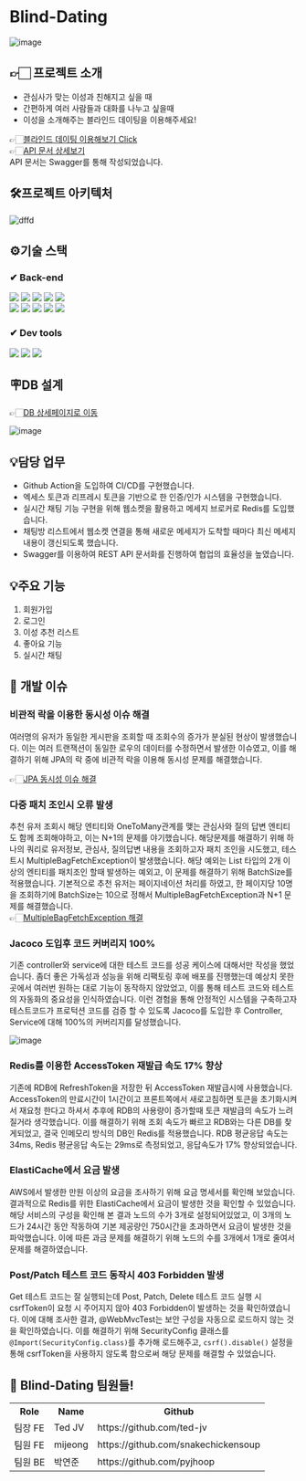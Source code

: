 # Blind-Dating
![image](https://github.com/Blind-Dating/Blind-Dating-BE/assets/59335316/6b771471-8e6c-49b8-aa9a-ba8bbb86b5da)

## 👉🏻 프로젝트 소개
 - 관심사가 맞는 이성과 친해지고 싶을 때
 - 간편하게 여러 사람들과 대화를 나누고 싶을때
 - 이성을 소개해주는 블라인드 데이팅을 이용해주세요!    

👉🏻[블라인드 데이팅 이용해보기 Click](https://fe-zeta.vercel.app)   
👉🏻[API 문서 상세보기](http://blind-dating.site/docs/swagger)   
API 문서는 Swagger를 통해 작성되었습니다.


## 🛠프로젝트 아키텍처
![dffd](https://github.com/Blind-Dating/Blind-Dating-BE/assets/59335316/86abd2cb-2bb2-4700-b08f-3e4fa97df224) 
 



## ⚙기술 스택

### ✔ Back-end
<div>
 <img src="https://img.shields.io/badge/springboot-6DB33F?style=for-the-badge&logo=springboot&logoColor=white"/>
 <img src="https://img.shields.io/badge/gradle-02303A?style=for-the-badge&logo=gradle&logoColor=white"/>
 <img src="https://img.shields.io/badge/mysql-4479A1?style=for-the-badge&logo=mysql&logoColor=white"/>
 <img src="https://img.shields.io/badge/redis-DC382D?style=for-the-badge&logo=redis&logoColor=white"/>
 <img src="https://img.shields.io/badge/githubactions-2088FF?style=for-the-badge&logo=githubactions&logoColor=white"/>
 </br>
 <img src="https://img.shields.io/badge/amazonec2-FF9900?style=for-the-badge&logo=amazonec2&logoColor=white"/>
 <img src="https://img.shields.io/badge/amazons3-569A31?style=for-the-badge&logo=amazons3&logoColor=white"/>
 <img src="https://img.shields.io/badge/amazonrds-527FFF?style=for-the-badge&logo=amazonrds&logoColor=white"/>
 <img src="https://img.shields.io/badge/elasticache-527FFF?style=for-the-badge&logo=elasti&logoColor=white"/>
 <img src="https://img.shields.io/badge/codedeploy-007054?style=for-the-badge&logo=elasti&logoColor=white"/>
</div>

### ✔ Dev tools
<div>
 <img src="https://img.shields.io/badge/intellijidea-000000?style=for-the-badge&logo=intellijidea&logoColor=white"/>
 <img src="https://img.shields.io/badge/git-F05032?style=for-the-badge&logo=git&logoColor=white"/>
 <img src="https://img.shields.io/badge/github-181717?style=for-the-badge&logo=github&logoColor=white"/>
</div>    

## 🪧DB 설계
👉🏻[DB 상세페이지로 이동](https://www.erdcloud.com/d/FveRbu3AKcJ2Zd3ko)
   
![image](https://github.com/Blind-Dating/Blind-Dating-BE/assets/59335316/346b2553-ffc7-472b-9cdd-fae6a350bbdb)


## 💡담당 업무
 - Github Action을 도입하여 CI/CD를 구현했습니다.
 - 엑세스 토큰과 리프레시 토큰을 기반으로 한 인증/인가 시스템을 구현했습니다.
 - 실시간 채팅 기능 구현을 위해 웹소켓을 활용하고 메세지 브로커로 Redis를 도입했습니다.
 - 채팅방 리스트에서 웹소켓 연결을 통해 새로운 메세지가 도착할 때마다 최신 메세지 내용이 갱신되도록 했습니다.
 - Swagger를 이용하여 REST API 문서화를 진행하여 협업의 효율성을 높였습니다.

## 💡주요 기능
1. 회원가입
2. 로그인
3. 이성 추천 리스트
4. 좋아요 기능
5. 실시간 채팅

## :rocket: 개발 이슈
### 비관적 락을 이용한 동시성 이슈 해결

여러명의 유저가 동일한 게시판을 조회할 때 조회수의 증가가 분실된 현상이 발생했습니다. 이는 여러 트랜잭션이 동일한 로우의 데이터를 수정하면서 발생한 이슈였고, 이를 해결하기 위해
JPA의 락 중에 비관적 락을 이용해 동시성 문제를 해결했습니다.    

👉🏻[JPA 동시성 이슈 해결](https://laohcoding.tistory.com/entry/JPA-%EB%8F%99%EC%8B%9C%EC%84%B1-%EC%9D%B4%EC%8A%88-%ED%95%B4%EA%B2%B0%ED%95%98%EA%B8%B0)

### 다중 패치 조인시 오류 발생
추천 유저 조회시 해당 엔티티와 OneToMany관계를 맺는 관심사와 질의 답변 엔티티도 함께 조회해야하고, 이는 N+1의 문제를 야기했습니다. 해당문제를 해결하기 위해 하나의 쿼리로 유저정보, 관심사, 질의답변 내용을
조회하고자 패치 조인을 시도했고, 테스트시 MultipleBagFetchException이 발생했습니다. 해당 예외는 List 타입의 2개 이상의 엔티티를 패치조인 할때 발생하는 예외고, 이 문제를 해결하기 위해 
BatchSize를 적용했습니다. 기본적으로 추천 유저는 페이지네이션 처리를 하였고, 한 페이지당 10명을 조회하기에 BatchSize는 10으로 정해서 MultipleBagFetchException과 N+1 문제를 해결했습니다.   
👉🏻[MultipleBagFetchException 해결](https://laohcoding.tistory.com/entry/JPA-cannot-simultaneously-fetch-multiple-bags-%EC%98%A4%EB%A5%98)

### Jacoco 도입후 코드 커버리지 100%  
기존 controller와 service에 대한 테스트 코드를 성공 케이스에 대해서만 작성을 했었습니다. 좀더 좋은 가독성과 성능을 위해 리팩토링 후에 배포를 진행했는데 예상치 못한 곳에서
여러번 원하는 대로 기능이 동작하지 않았었고, 이를 통해 테스트 코드와 테스트의 자동화의 중요성을 인식하였습니다. 이런 경험을 통해 안정적인 시스템을 구축하고자 테스트코드가
프로턱션 코드를 검증 할 수 있도록 Jacoco를 도입한 후 Controller, Service에 대해 100%의 커버리지를 달성했습니다. 
            
![image](https://github.com/Blind-Dating/Blind-Dating-BE/assets/59335316/726fe6c8-824b-4d5b-accb-590ac85f3680)

### Redis를 이용한 AccessToken 재발급 속도 17% 향상
기존에 RDB에 RefreshToken을 저장한 뒤 AccessToken 재발급시에 사용했습니다. AccessToken의 만료시간이 1시간이고 프론트쪽에서 새로고침하면 토큰을 초기화시켜서 재요청 한다고 하셔서 추후에 
RDB의 사용량이 증가할때 토큰 재발급의 속도가 느려질거라 생각했습니다. 이를 해결하기 위해 조회 속도가 빠르고 RDB와는 다른 DB를 찾게되었고, 결국 인메모리 방식의 DB인 Redis를 적용했습니다.
RDB 평균응답 속도는 34ms, Redis 평균응답 속도는 29ms로 측정되었고, 응답속도가 17% 향상되었습니다.

### ElastiCache에서 요금 발생  
AWS에서 발생한 만원 이상의 요금을 조사하기 위해 요금 명세서를 확인해 보았습니다. 결과적으로 Redis를 위한 ElastiCache에서 요금이 발생한 것을 확인할 수 있었습니다. 
해당 서비스의 구성을 확인해 본 결과 노드의 수가 3개로 설정되어있었고, 이 3개의 노드가 24시간 동안 작동하여 기본 제공량인 750시간을 초과하면서 요금이 발생한 것을 파악했습니다.
이에 따른 과금 문제를 해결하기 위해 노드의 수를 3개에서 1개로 줄여서 문제를 해결하였습니다.


### Post/Patch 테스트 코드 동작시 403 Forbidden 발생    
Get 테스트 코드는 잘 실행되는데 Post, Patch, Delete 테스트 코드 실행 시 csrfToken이 요청 시 주어지지 않아 403 Forbidden이 발생하는 것을 확인하였습니다.
이에 대해 조사한 결과, @WebMvcTest는 보안 구성을 자동으로 로드하지 않는 것을 확인하였습니다. 이를 해결하기 위해 SecurityConfig 클래스를 `@Import(SecurityConfig.class)`를 추가해
로드해주고, `csrf().disable()` 설정을 통해 csrfToken을 사용하지 않도록 함으로써 해당 문제를 해결할 수 있었습니다.




## 👻 Blind-Dating 팀원들!
<table>
  <tbody>
    <tr>
     <th>Role</th>
     <th>Name</th>
     <th>Github</th>
    <tr/>
    <tr>
     <td>팀장 FE</td>
     <td>Ted JV</td>
     <td>https://github.com/ted-jv</td>
    </tr>
    <tr>
     <td>팀원 FE</td>
     <td>mijeong</td>
     <td>https://github.com/snakechickensoup</td>
    </tr>
    <tr>
     <td>팀원 BE</td>
     <td>박연준</td>
     <td>https://github.com/pyjhoop</td>
    </tr>
      
  </tbody>
</table>




